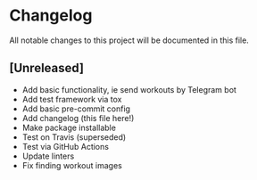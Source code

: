 # Changelog
All notable changes to this project will be documented in this file.

## [Unreleased]

- Add basic functionality, ie send workouts by Telegram bot
- Add test framework via tox
- Add basic pre-commit config
- Add changelog (this file here!)
- Make package installable
- Test on Travis (superseded)
- Test via GitHub Actions
- Update linters
- Fix finding workout images
